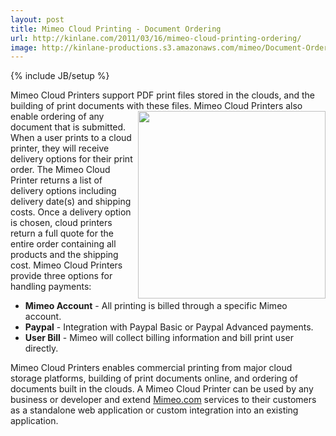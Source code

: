 ```yaml
---
layout: post
title: Mimeo Cloud Printing - Document Ordering
url: http://kinlane.com/2011/03/16/mimeo-cloud-printing-ordering/
image: http://kinlane-productions.s3.amazonaws.com/mimeo/Document-Order.png
---
```

{% include JB/setup %}
<p>
     Mimeo Cloud Printers support PDF print files stored in the clouds, and the building of print documents with these files. <img class="c1" src="http://kinlane-productions.s3.amazonaws.com/mimeo/Document-Order.png" alt="" width="300" align="right" />Mimeo Cloud Printers also enable ordering of any document that is submitted. When a user prints to a cloud printer, they will receive delivery options for their print order. The Mimeo Cloud Printer returns a list of delivery options including delivery date(s) and shipping costs. Once a delivery option is chosen, cloud printers return a full quote for the entire order containing all products and the shipping cost. Mimeo Cloud Printers provide three options for handling payments:
</p>
<ul class="mainlist">
     <li>
          <strong>Mimeo Account</strong> - All printing is billed through a specific Mimeo account.
     </li>
     <li>
          <strong>Paypal</strong> - Integration with Paypal Basic or Paypal Advanced payments.
     </li>
     <li>
          <strong>User Bill</strong> - Mimeo will collect billing information and bill print user directly.
     </li>
</ul>
<p>
     Mimeo Cloud Printers enables commercial printing from major cloud storage platforms, building of print documents online, and ordering of documents built in the clouds. A Mimeo Cloud Printer can be used by any business or developer and extend <a title="Mimeo.com" href="http://www.Mimeo.com">Mimeo.com</a> services to their customers as a standalone web application or custom integration into an existing application.
</p>